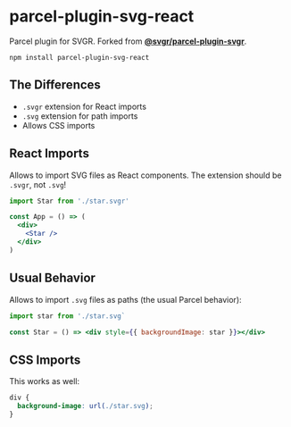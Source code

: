 # parcel-plugin-svg-react

Parcel plugin for SVGR. Forked from <a href="https://github.com/gregberge/svgr/tree/master/packages/parcel-plugin-svgr">**@svgr/parcel-plugin-svgr**</a>.

```
npm install parcel-plugin-svg-react
```

## The Differences

- `.svgr` extension for React imports
- `.svg` extension for path imports
- Allows CSS imports

## React Imports

Allows to import SVG files as React components. The extension should be `.svgr`, not `.svg`!

```jsx
import Star from './star.svgr'

const App = () => (
  <div>
    <Star />
  </div>
)
```

## Usual Behavior

Allows to import `.svg` files as paths (the usual Parcel behavior):

```jsx
import star from './star.svg`

const Star = () => <div style={{ backgroundImage: star }}></div>
```

## CSS Imports

This works as well:

```css
div {
  background-image: url(./star.svg);
}
```
